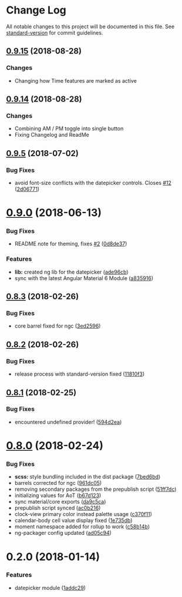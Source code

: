 # Change Log

All notable changes to this project will be documented in this file. See [standard-version](https://github.com/conventional-changelog/standard-version) for commit guidelines.

<a name="0.9.15"></a>

## [0.9.15](https://github.com/martindalec/material-datepicker/compare/v0.9.14...v0.9.15) (2018-08-28)

### Changes

- Changing how Time features are marked as active

<a name="0.9.14"></a>

## [0.9.14](https://github.com/martindalec/material-datepicker/compare/v0.9.9...v0.9.14) (2018-08-28)

### Changes

- Combining AM / PM toggle into single button
- Fixing Changelog and ReadMe

<a name="0.9.5"></a>

## [0.9.5](https://github.com/martindalec/material-datepicker/compare/v0.9.4...v0.9.5) (2018-07-02)

### Bug Fixes

- avoid font-size conflicts with the datepicker controls. Closes [#12](https://github.com/martindalec/material-datepicker/issues/12) ([2d06771](https://github.com/martindalec/material-datepicker/commit/2d06771))

<a name="0.9.0"></a>

# [0.9.0](https://github.com/martindalec/material-datepicker/compare/v0.8.3...v0.9.0) (2018-06-13)

### Bug Fixes

- README note for theming, fixes [#2](https://github.com/martindalec/material-datepicker/issues/2) ([0d8de37](https://github.com/martindalec/material-datepicker/commit/0d8de37))

### Features

- **lib:** created ng lib for the datepicker ([ade96cb](https://github.com/martindalec/material-datepicker/commit/ade96cb))
- sync with the latest Angular Material 6 Module ([a835916](https://github.com/martindalec/material-datepicker/commit/a835916))

<a name="0.8.3"></a>

## [0.8.3](https://github.com/martindalec/material-datepicker/compare/v0.8.2...v0.8.3) (2018-02-26)

### Bug Fixes

- core barrel fixed for ngc ([3ed2596](https://github.com/martindalec/material-datepicker/commit/3ed2596))

<a name="0.8.2"></a>

## [0.8.2](https://github.com/martindalec/material-datepicker/compare/v0.8.1...v0.8.2) (2018-02-26)

### Bug Fixes

- release process with standard-version fixed ([11810f3](https://github.com/martindalec/material-datepicker/commit/11810f3))

<a name="0.8.1"></a>

## [0.8.1](https://github.com/martindalec/material-datepicker/compare/v0.8.0...v0.8.1) (2018-02-25)

### Bug Fixes

- encountered undefined provider! ([594d2ea](https://github.com/martindalec/material-datepicker/commit/594d2ea))

<a name="0.8.0"></a>

# [0.8.0](https://github.com/martindalec/material-datepicker/compare/v0.7.0...v0.8.0) (2018-02-24)

### Bug Fixes

- **scss:** style bundling included in the dist package ([7bed6bd](https://github.com/martindalec/material-datepicker/commit/7bed6bd))
- barrels corrected for ngc ([961dc05](https://github.com/martindalec/material-datepicker/commit/961dc05))
- removing secondary packages from the prepublish script ([51ff7dc](https://github.com/martindalec/material-datepicker/commit/51ff7dc))
- initializing values for AoT ([b67d123](https://github.com/martindalec/material-datepicker/commit/b67d123))
- sync material/core exports ([da9c5ca](https://github.com/martindalec/material-datepicker/commit/da9c5ca))
- prepublish script synced ([ac0b216](https://github.com/martindalec/material-datepicker/commit/ac0b216))
- clock-view primary color instead palette usage ([c370f11](https://github.com/martindalec/material-datepicker/commit/c370f11))
- calendar-body cell value display fixed ([1e735db](https://github.com/martindalec/material-datepicker/commit/1e735db))
- moment namespace added for rollup to work ([c58b14b](https://github.com/martindalec/material-datepicker/commit/c58b14b))
- ng-packager config updated ([ad05c94](https://github.com/martindalec/material-datepicker/commit/ad05c94))

<a name="0.2.0"></a>

# 0.2.0 (2018-01-14)

### Features

- datepicker module ([1addc29](https://github.com/martindalec/material-datepicker/commit/1addc29))
